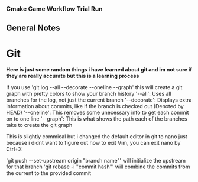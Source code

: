 ### **Cmake Game Workflow Trial Run**

## General Notes

# Git

**Here is just some random things i have learned about git and im not sure if they are really accurate but this is a learning process**

If you use 'git log --all --decorate --oneline --graph' this will create a git graph with pretty colors to show your branch history
 '--all':       Uses all branches for the log, not just the current branch
 '--decorate':  Displays extra information about commits, like if the branch is checked out (Denoted by HEAD)
 '--oneline':   This removes some unecessary info to get each commit on to one line
 '--graph':     This is what shows the path each of the branches take to create the git graph

 This is slightly commical but i changed the default editor in git to nano just because i didnt want to figure out how to exit Vim, you can exit nano by Ctrl+X

 'git push --set-upstream origin "branch name"' will initialize the upstream for that branch
 'git rebase -i "commit hash"' will combine the commits from the current to the provided commit